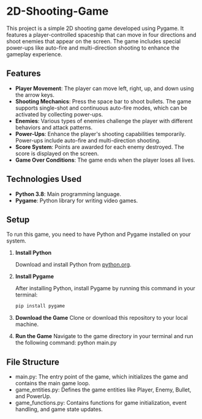 # 2D-Shooting-Game

This project is a simple 2D shooting game developed using Pygame. It features a player-controlled spaceship that can move in four directions and shoot enemies that appear on the screen. The game includes special power-ups like auto-fire and multi-direction shooting to enhance the gameplay experience.

## Features

- **Player Movement**: The player can move left, right, up, and down using the arrow keys.
- **Shooting Mechanics**: Press the space bar to shoot bullets. The game supports single-shot and continuous auto-fire modes, which can be activated by collecting power-ups.
- **Enemies**: Various types of enemies challenge the player with different behaviors and attack patterns.
- **Power-Ups**: Enhance the player's shooting capabilities temporarily. Power-ups include auto-fire and multi-direction shooting.
- **Score System**: Points are awarded for each enemy destroyed. The score is displayed on the screen.
- **Game Over Conditions**: The game ends when the player loses all lives.

## Technologies Used

- **Python 3.8**: Main programming language.
- **Pygame**: Python library for writing video games.

## Setup

To run this game, you need to have Python and Pygame installed on your system.

1. **Install Python**

   Download and install Python from [python.org](https://www.python.org/downloads/).

2. **Install Pygame**

   After installing Python, install Pygame by running this command in your terminal:

   ```bash
   pip install pygame

3.  **Download the Game**
   Clone or download this repository to your local machine.

5. **Run the Game**
   Navigate to the game directory in your terminal and run the following command:
   python main.py

## File Structure
- main.py: The entry point of the game, which initializes the game and contains the main game loop.
- game_entities.py: Defines the game entities like Player, Enemy, Bullet, and PowerUp.
- game_functions.py: Contains functions for game initialization, event handling, and game state updates.
